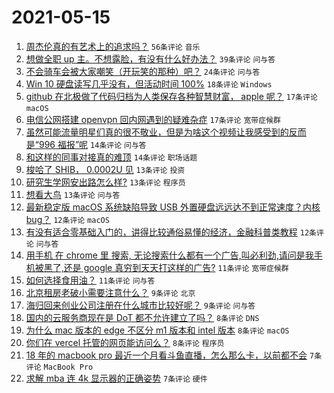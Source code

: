 # 2021-05-15

1. [周杰伦真的有艺术上的追求吗？](https://www.v2ex.com/t/777091) `56条评论` `音乐`
1. [想做全职 up 主。不想露脸，有没有什么好办法？](https://www.v2ex.com/t/777083) `39条评论` `问与答`
1. [不会骑车会被大家嘲笑（开玩笑的那种）吧？](https://www.v2ex.com/t/777100) `24条评论` `问与答`
1. [Win 10 硬盘读写几乎没有，但活动时间 100%](https://www.v2ex.com/t/777044) `18条评论` `Windows`
1. [github 在北极做了代码归档为人类保存各种智慧财富， apple 呢？](https://www.v2ex.com/t/777116) `17条评论` `macOS`
1. [电信公网搭建 openvpn 回内网遇到的疑难杂症](https://www.v2ex.com/t/777037) `17条评论` `宽带症候群`
1. [虽然可能流量明星们真的很不敬业，但是为啥这个视频让我感受到的反而是“996 福报”呢](https://www.v2ex.com/t/777105) `14条评论` `问与答`
1. [和这样的同事对接真的难顶](https://www.v2ex.com/t/777072) `14条评论` `职场话题`
1. [梭哈了 SHIB， 0.0002U 见](https://www.v2ex.com/t/777111) `13条评论` `投资`
1. [研究生学网安出路怎么样?](https://www.v2ex.com/t/777079) `13条评论` `程序员`
1. [想看大鸟](https://www.v2ex.com/t/777058) `13条评论` `问与答`
1. [最新稳定版 macOS 系统缺陷导致 USB 外置硬盘远远达不到正常速度？内核 bug？](https://www.v2ex.com/t/777094) `12条评论` `macOS`
1. [有没有适合零基础入门的，讲得比较通俗易懂的经济，金融科普类教程](https://www.v2ex.com/t/777038) `12条评论` `问与答`
1. [用手机 在 chrome 里 搜索, 无论搜索什么都有一个广告,叫必利劲,请问是我手机被黑了,还是 google 真穷到天天打这样的广告?](https://www.v2ex.com/t/777092) `11条评论` `宽带症候群`
1. [如何选择食用油？](https://www.v2ex.com/t/777036) `11条评论` `问与答`
1. [北京租房老破小需要注意什么？](https://www.v2ex.com/t/777089) `9条评论` `北京`
1. [海归回来创业公司注册在什么城市比较好呢？](https://www.v2ex.com/t/777088) `9条评论` `问与答`
1. [国内的云服务商现在是 DoT 都不允许建立了吗？](https://www.v2ex.com/t/777070) `8条评论` `DNS`
1. [为什么 mac 版本的 edge 不区分 m1 版本和 intel 版本](https://www.v2ex.com/t/777052) `8条评论` `macOS`
1. [你们在 vercel 托管的网页能访问么？](https://www.v2ex.com/t/777043) `8条评论` `程序员`
1. [18 年的 macbook pro 最近一个月看斗鱼直播，怎么那么卡，以前都不会](https://www.v2ex.com/t/777099) `7条评论` `MacBook Pro`
1. [求解 mba 连 4k 显示器的正确姿势](https://www.v2ex.com/t/777082) `7条评论` `硬件`
